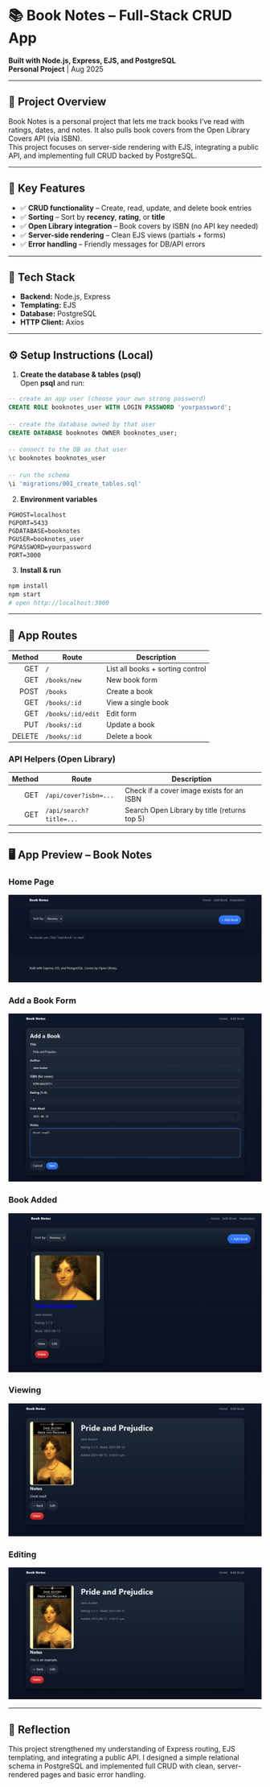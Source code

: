 # 📚 Book Notes – Full-Stack CRUD App

**Built with Node.js, Express, EJS, and PostgreSQL**  
**Personal Project** | Aug 2025

---

## 📌 Project Overview

Book Notes is a personal project that lets me track books I’ve read with ratings, dates, and notes. It also pulls book covers from the Open Library Covers API (via ISBN).  
This project focuses on server-side rendering with EJS, integrating a public API, and implementing full CRUD backed by PostgreSQL.

---

## 🚀 Key Features

- ✅ **CRUD functionality** – Create, read, update, and delete book entries  
- ✅ **Sorting** – Sort by **recency**, **rating**, or **title**  
- ✅ **Open Library integration** – Book covers by ISBN (no API key needed)  
- ✅ **Server-side rendering** – Clean EJS views (partials + forms)  
- ✅ **Error handling** – Friendly messages for DB/API errors

---

## 🔧 Tech Stack

- **Backend:** Node.js, Express  
- **Templating:** EJS  
- **Database:** PostgreSQL  
- **HTTP Client:** Axios

---

## ⚙️ Setup Instructions (Local)

1) **Create the database & tables (psql)**  
Open **psql** and run:
```sql
-- create an app user (choose your own strong password)
CREATE ROLE booknotes_user WITH LOGIN PASSWORD 'yourpassword';

-- create the database owned by that user
CREATE DATABASE booknotes OWNER booknotes_user;

-- connect to the DB as that user
\c booknotes booknotes_user

-- run the schema
\i 'migrations/001_create_tables.sql'
```

2) **Environment variables**  

```
PGHOST=localhost
PGPORT=5433     
PGDATABASE=booknotes
PGUSER=booknotes_user
PGPASSWORD=yourpassword
PORT=3000
```

3) **Install & run**
```bash
npm install
npm start
# open http://localhost:3000
```

---

## 🧭 App Routes 

| Method | Route               | Description                         |
|-------:|---------------------|-------------------------------------|
| GET    | `/`                 | List all books + sorting control    |
| GET    | `/books/new`        | New book form                       |
| POST   | `/books`            | Create a book                       |
| GET    | `/books/:id`        | View a single book                  |
| GET    | `/books/:id/edit`   | Edit form                           |
| PUT    | `/books/:id`        | Update a book                       |
| DELETE | `/books/:id`        | Delete a book                       |

### API Helpers (Open Library)

| Method | Route                     | Description                                      |
|-------:|---------------------------|--------------------------------------------------|
| GET    | `/api/cover?isbn=...`    | Check if a cover image exists for an ISBN       |
| GET    | `/api/search?title=...`  | Search Open Library by title (returns top 5)    |

---

## 🖥️ App Preview – Book Notes 

### Home Page
![Home](<Home Page.png>)

### Add a Book Form
![Adding Book](image-1.png)

### Book Added
![Book Detail](<Book Detail.png>)

### Viewing
![alt text](image-2.png)

### Editing
![alt text](image-3.png)

---

## 💬 Reflection

This project strengthened my understanding of Express routing, EJS templating, and integrating a public API. I designed a simple relational schema in PostgreSQL and implemented full CRUD with clean, server-rendered pages and basic error handling.